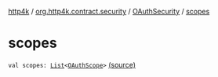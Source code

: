 [http4k](../../index.md) / [org.http4k.contract.security](../index.md) / [OAuthSecurity](index.md) / [scopes](./scopes.md)

# scopes

`val scopes: `[`List`](https://kotlinlang.org/api/latest/jvm/stdlib/kotlin.collections/-list/index.html)`<`[`OAuthScope`](../-o-auth-scope/index.md)`>` [(source)](https://github.com/http4k/http4k/blob/master/http4k-contract/src/main/kotlin/org/http4k/contract/security/OAuthSecurity.kt#L9)